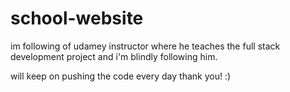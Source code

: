 # school-website
im following of udamey instructor
where he teaches the full stack development project and i'm blindly following him.

will keep on pushing the code every day 
thank you!
:)
